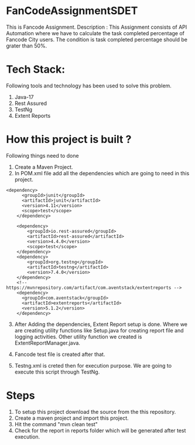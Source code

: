 # FanCodeAssignmentSDET

This is Fancode Assignment.
Description : This Assignment consists of API Automation where we have to calculate the task completed percentage of Fancode City users. The condition is task completed percentage should be grater than 50%. 

# Tech Stack: 
Following tools and technology has been used to solve this problem.

1. Java-17
2. Rest Assured
3. TestNg
4. Extent Reports

# How this project is built ?

Following things need to done
1. Create a Maven Project.
2. In POM.xml file add all the dependencies which are going to need in this project.

```
<dependency>
      <groupId>junit</groupId>
      <artifactId>junit</artifactId>
      <version>4.11</version>
      <scope>test</scope>
    </dependency>

    <dependency>
        <groupId>io.rest-assured</groupId>
        <artifactId>rest-assured</artifactId>
        <version>4.4.0</version>
        <scope>test</scope>
    </dependency>
    <dependency>
        <groupId>org.testng</groupId>
        <artifactId>testng</artifactId>
        <version>7.4.0</version>
    </dependency>
    <!-- https://mvnrepository.com/artifact/com.aventstack/extentreports -->
    <dependency>
      <groupId>com.aventstack</groupId>
      <artifactId>extentreports</artifactId>
      <version>5.1.2</version>
    </dependency>
```

3. After Adding the dependencies, Extent Report setup is done. Where we are creating utility functions like Setup.java for creating report file and logging activities. Other utility function we created is ExtentReportManager.java.

4. Fancode test file is created after that. 

5. Testng.xml is creted then for execution purpose. We are going to execute this script through TestNg.

# Steps

1. To setup this project download the source from the this repository.
2. Create a maven project and import this project.
3. Hit the command "mvn clean test"
4. Check for the report in reports folder which will be generated after test execution.